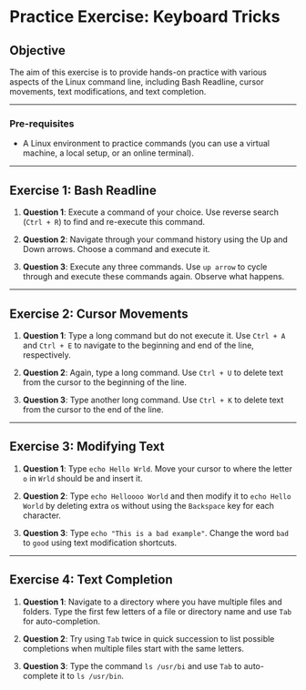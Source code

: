 # Practice Exercise: Keyboard Tricks

## Objective

The aim of this exercise is to provide hands-on practice with various aspects of the Linux command line, including Bash Readline, cursor movements, text modifications, and text completion.

---

### Pre-requisites

- A Linux environment to practice commands (you can use a virtual machine, a local setup, or an online terminal).

---

## Exercise 1: Bash Readline

1. **Question 1**: Execute a command of your choice. Use reverse search (`Ctrl + R`) to find and re-execute this command.

2. **Question 2**: Navigate through your command history using the Up and Down arrows. Choose a command and execute it.

3. **Question 3**: Execute any three commands. Use `up arrow` to cycle through and execute these commands again. Observe what happens.

---

## Exercise 2: Cursor Movements

1. **Question 1**: Type a long command but do not execute it. Use `Ctrl + A` and `Ctrl + E` to navigate to the beginning and end of the line, respectively.

2. **Question 2**: Again, type a long command. Use `Ctrl + U` to delete text from the cursor to the beginning of the line.

3. **Question 3**: Type another long command. Use `Ctrl + K` to delete text from the cursor to the end of the line.

---

## Exercise 3: Modifying Text

1. **Question 1**: Type `echo Hello Wrld`. Move your cursor to where the letter `o` in `Wrld` should be and insert it.

2. **Question 2**: Type `echo Helloooo World` and then modify it to `echo Hello World` by deleting extra `o`s without using the `Backspace` key for each character.

3. **Question 3**: Type `echo "This is a bad example"`. Change the word `bad` to `good` using text modification shortcuts.

---

## Exercise 4: Text Completion

1. **Question 1**: Navigate to a directory where you have multiple files and folders. Type the first few letters of a file or directory name and use `Tab` for auto-completion.

2. **Question 2**: Try using `Tab` twice in quick succession to list possible completions when multiple files start with the same letters.

3. **Question 3**: Type the command `ls /usr/bi` and use `Tab` to auto-complete it to `ls /usr/bin`.
